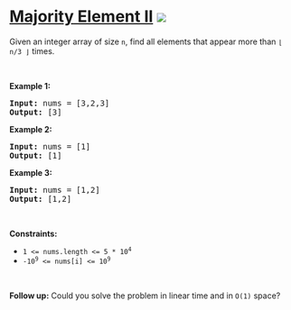 
# [Majority Element II](https://leetcode.com/problems/majority-element-ii) ![](https://img.shields.io/badge/Medium-orange)

<p>Given an integer array of size <code>n</code>, find all elements that appear more than <code>&lfloor; n/3 &rfloor;</code> times.</p>

<p>&nbsp;</p>
<p><strong class="example">Example 1:</strong></p>

<pre>
<strong>Input:</strong> nums = [3,2,3]
<strong>Output:</strong> [3]
</pre>

<p><strong class="example">Example 2:</strong></p>

<pre>
<strong>Input:</strong> nums = [1]
<strong>Output:</strong> [1]
</pre>

<p><strong class="example">Example 3:</strong></p>

<pre>
<strong>Input:</strong> nums = [1,2]
<strong>Output:</strong> [1,2]
</pre>

<p>&nbsp;</p>
<p><strong>Constraints:</strong></p>

<ul>
	<li><code>1 &lt;= nums.length &lt;= 5 * 10<sup>4</sup></code></li>
	<li><code>-10<sup>9</sup> &lt;= nums[i] &lt;= 10<sup>9</sup></code></li>
</ul>

<p>&nbsp;</p>
<p><strong>Follow up:</strong> Could you solve the problem in linear time and in <code>O(1)</code> space?</p>

        